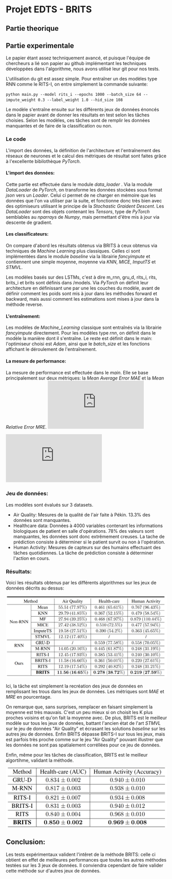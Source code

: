 # Projet EDTS - BRITS

## Partie theorique

## Partie experimentale

Le papier étant assez techniquement avancé, et puisque l'équipe de chercheurs a lié son papier au github implémentant les techniques développées dans l'algorithme, nous avons utilisé leur git pour nos tests. 

L'utilisation du git est assez simple. Pour entraîner un des modèles type RNN comme le RITS-I, on entre simplement la commande suivante: 

`python main.py --model rits_i --epochs 1000 --batch_size 64 --impute_weight 0.3 --label_weight 1.0 --hid_size 108`

Le modèle s'entraîne ensuite sur les différents jeux de données énoncés dans le papier avant de donner les résultats en test selon les tâches choisies. Selon les modèles, ces tâches sont de remplir les données manquantes et de faire de la classification ou non. 

### Le code
L'import des données, la définition de l'architecture et l'entraînement des réseaux de neurones et le calcul des métriques de résultat sont faites grâce à l'excellente bibilothèque _PyTorch_. 

#### L'import des données:
Cette partie est effectuée dans le module _data_loader_ . Via la module _DataLoader_ de _PyTorch_, on transforme les données stockées sous format _json_ vers un _Loader_. Celui ci permet de ne charger en mémoire que les données que l'on va utiliser par la suite, et fonctionne donc très bien avec des optimiseurs utilisant le principe de la _Stochastic Graident Descent_. Les _DataLoader_ sont des objets contenant les _Tensors_, type de _PyTorch_ semblables au _nparrays_ de _Numpy_, mais permettant d'être mis à jour via descente de gradient. 

#### Les classificateurs:
On compare d'abord les résultats obtenus via BRITS à ceux obtenus via techniques de _Machine Learning_ plus classiques. Celles ci sont implémentées dans le module _baseline_ via la librairie _fancyimpute_ et contiennent une simple moyenne, moyenne via _KNN_, _MICE_, _ImputTS_ et _STMVL_. 

Les modèles basés sur des LSTMs, c'est à dire m_rnn, gru_d, rits_i, rits, brits_i et brits sont définis dans /models. Via _PyTorch_ on définit leur architecture en définissant une par une les couches du modèle, avant de définir comment les poids sont mis à jour dans les méthodes forward et backward, mais aussi comment les estimations sont mises à jour dans la méthode reverse.

#### L'entraînement: 
Les modèles de _Machine_Learning_ classique sont entraînés via la librairie _fancyimpute_ directement. Pour les modèles type _rnn_, on définit dans le modèle la manière dont il s'entraîne. Le reste est définit dans le main: l'optimiseur choisi est _Adam_, ainsi que le _batch_size_ et les fonctions affichant le déroulement de l'entraînement. 

#### La mesure de performance:
La mesure de performance est effectuée dans le _main_. Elle se base principalement sur deux métriques: la _Mean Average Error_ _MAE_ et la _Mean Relative Error_ _MRE_.
![](https://latex.codecogs.com/gif.latex?MAE%3D%20%5Cfrac%7B%5Csum%20_i%20%7Cpred_i%20-%20label_i%20%7C%7D%7BN%7D)

![](https://latex.codecogs.com/gif.latex?MRE%3D%20%5Cfrac%7B%5Csum%20_i%20%7Cpred_i%20-%20label_i%20%7C%7D%7B%5Csum%20_i%20%7Clabel_i%7C%7D)

### Jeu de données:

Les modèles sont évalués sur 3 datasets. 

 * Air Quality: Mesures de la qualité de l'air faite à Pékin. 13.3% des données sont manquantes. 
 * Healthcare data: Données à 4000 variables contenant les informations biologiques de patient en salle d'opérations. 78% des valeurs sont manquantes, les données sont donc extrêmement creuses. La tache de prédiction consiste à déterminer si le patient survit ou non à l'opération. 
 * Human Activity: Mesures de capteurs sur des humains effectuant des tâches quotidiennes. La tâche de prédiction consiste à déterminer l'action en cours. 

### Résultats:
Voici les résultats obtenus par les différents algorithmes sur les jeux de données décrits au dessus:

 ![](Results1.png)
 
 Ici, la tâche est simplement la recréation des jeux de données en remplissant les trous dans les jeux de données. Les métriques sont _MAE_ et _MRE_ en pourcentage. 
 
 On remarque que, sans surprises, remplacer en faisant simplement la moyenne est très mauvais. C'est un peu mieux si on choisit les K plus proches voisins et qu'on fait la moyenne avec. De plus, BRITS est le meilleur modèle sur tous les jeux de données, battant l'ancien état de l'art _STMVL_ sur le jeu de données "Air Quality" et écrasant les solutions _baseline_ sur les autres jeu de données. Enfin BRITS dépasse BRITS-I sur tous les jeux, mais est parfois très proche comme sur le jeu "Air Quality" pouvant illustrer que les données ne sont pas spatialement corréllées pour ce jeu de données. 
 
 Enfin, même pour les tâches de classification, BRITS est le meilleur algortihme, validant la méthode. 
 
 ![](Results2.png)
 
 ## Conclusion: 
 Les tests expérimentaux valident l'intêret de la méthode BRITS: celle ci obtient en effet de meilleures performances que toutes les autres méthodes testées sur les 3 jeux de données. Il conviendra cependant de faire valider cette méthode sur d'autres jeux de données. 
